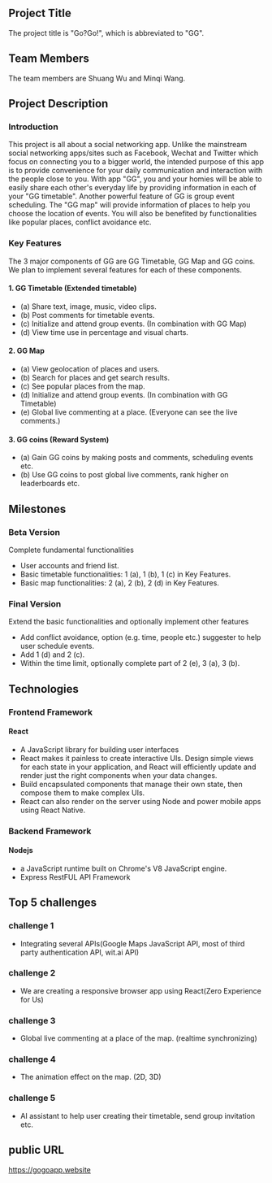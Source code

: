 ## Project Title

The project title is "Go?Go!", which is abbreviated to "GG".

## Team Members

The team members are Shuang Wu and Minqi Wang.

## Project Description

### Introduction
This project is all about a social networking app. Unlike the mainstream social networking apps/sites such as Facebook, Wechat and Twitter which focus on connecting you to a bigger world, the intended purpose of this app is to provide convenience for your daily communication and interaction with the people close to you. With app "GG", you and your homies will be able to easily share each other's everyday life by providing information in each of your "GG timetable". Another powerful feature of GG is group event scheduling. The "GG map" will provide information of places to help you choose the location of events. You will also be benefited by functionalities like popular places, conflict avoidance etc.

### Key Features

The 3 major components of GG are GG Timetable, GG Map and GG coins. We plan to implement several features for each of these components.

#### 1. GG Timetable (Extended timetable)
* (a) Share text, image, music, video clips.
* (b) Post comments for timetable events.
* (c) Initialize and attend group events. (In combination with GG Map)
* (d) View time use in percentage and visual charts.

#### 2. GG Map
* (a) View geolocation of places and users.
* (b) Search for places and get search results.
* (c) See popular places from the map.
* (d) Initialize and attend group events. (In combination with GG Timetable)
* (e) Global live commenting at a place. (Everyone can see the live comments.)

#### 3. GG coins (Reward System)
* (a) Gain GG coins by making posts and comments, scheduling events etc.
* (b) Use GG coins to post global live comments, rank higher on leaderboards etc.

## Milestones

### Beta Version
Complete fundamental functionalities
* User accounts and friend list.
* Basic timetable functionalities: 1 (a), 1 (b), 1 (c) in Key Features.
* Basic map functionalities: 2 (a), 2 (b), 2 (d) in Key Features.

### Final Version
Extend the basic functionalities and optionally implement other features
* Add conflict avoidance, option (e.g. time, people etc.) suggester to help user schedule events.
* Add 1 (d) and 2 (c).
* Within the time limit, optionally complete part of 2 (e), 3 (a), 3 (b).

## Technologies

### Frontend Framework
#### React
* A JavaScript library for building user interfaces
* React makes it painless to create interactive UIs. Design simple views for each state in your application, and React will efficiently update and render just the right components when your data changes.
* Build encapsulated components that manage their own state, then compose them to make complex UIs.
* React can also render on the server using Node and power mobile apps using React Native.

### Backend Framework
#### Nodejs
* a JavaScript runtime built on Chrome's V8 JavaScript engine.
* Express RestFUL API Framework

## Top 5 challenges
### challenge 1
* Integrating several APIs(Google Maps JavaScript API, most of third party authentication API, wit.ai API)

### challenge 2 
* We are creating a responsive browser app using React(Zero Experience for Us)

### challenge 3
* Global live commenting at a place of the map. (realtime synchronizing)

### challenge 4
* The animation effect on the map. (2D, 3D)

### challenge 5
* AI assistant to help user creating their timetable, send group invitation etc.

## public URL
https://gogoapp.website